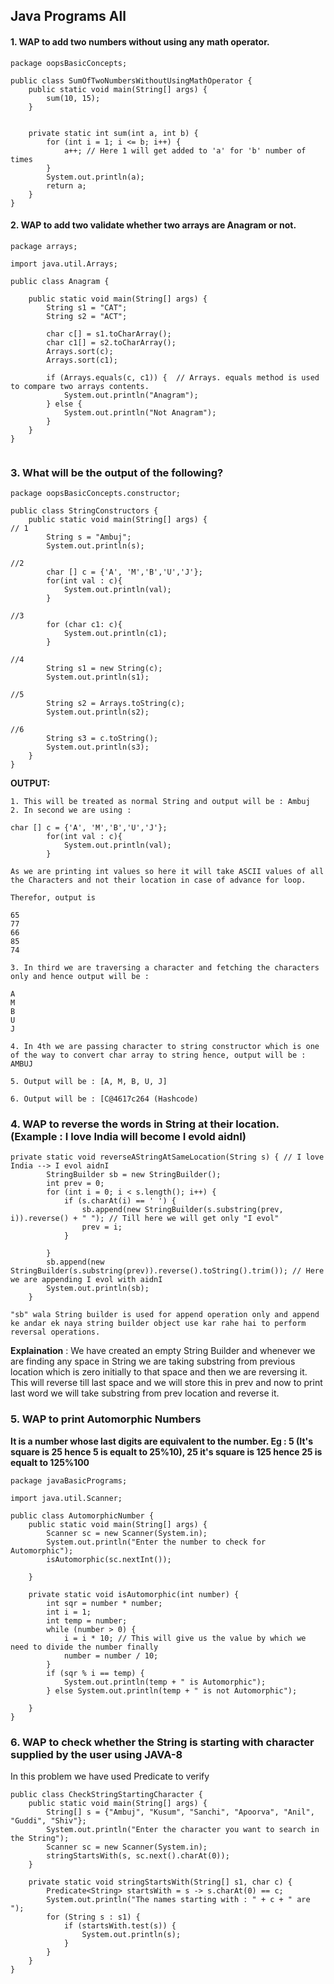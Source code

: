 ## Java Programs All

#### 1. WAP to add two numbers without using any math operator.

````
package oopsBasicConcepts;

public class SumOfTwoNumbersWithoutUsingMathOperator {
    public static void main(String[] args) {
        sum(10, 15);
    }


    private static int sum(int a, int b) {
        for (int i = 1; i <= b; i++) {
            a++; // Here 1 will get added to 'a' for 'b' number of times
        }
        System.out.println(a);
        return a;
    }
}

````

#### 2. WAP to add two validate whether two arrays are Anagram or not.

````
package arrays;

import java.util.Arrays;

public class Anagram {

    public static void main(String[] args) {
        String s1 = "CAT";
        String s2 = "ACT";

        char c[] = s1.toCharArray();
        char c1[] = s2.toCharArray();
        Arrays.sort(c);
        Arrays.sort(c1);

        if (Arrays.equals(c, c1)) {  // Arrays. equals method is used to compare two arrays contents.
            System.out.println("Anagram");
        } else {
            System.out.println("Not Anagram");
        }
    }
}


````

### 3. What will be the output of the following?

````
package oopsBasicConcepts.constructor;

public class StringConstructors {
    public static void main(String[] args) {
// 1
        String s = "Ambuj";
        System.out.println(s);

//2
        char [] c = {'A', 'M','B','U','J'};
        for(int val : c){
            System.out.println(val);
        }

//3
        for (char c1: c){
            System.out.println(c1);
        }

//4
        String s1 = new String(c);
        System.out.println(s1);
        
//5        
        String s2 = Arrays.toString(c);
        System.out.println(s2);
        
//6
        String s3 = c.toString();
        System.out.println(s3);
    }
}

````
**OUTPUT:**

````
1. This will be treated as normal String and output will be : Ambuj
2. In second we are using :

char [] c = {'A', 'M','B','U','J'};
        for(int val : c){
            System.out.println(val);
        }
        
As we are printing int values so here it will take ASCII values of all the Characters and not their location in case of advance for loop.

Therefor, output is

65
77
66
85
74

3. In third we are traversing a character and fetching the characters only and hence output will be :

A
M
B
U
J

4. In 4th we are passing character to string constructor which is one of the way to convert char array to string hence, output will be :
AMBUJ

5. Output will be : [A, M, B, U, J]

6. Output will be : [C@4617c264 (Hashcode)

````

### 4. WAP to reverse the words in String at their location. (Example : I love India will become I evold aidnI)

````
private static void reverseAStringAtSameLocation(String s) { // I love India --> I evol aidnI
        StringBuilder sb = new StringBuilder();
        int prev = 0;
        for (int i = 0; i < s.length(); i++) {
            if (s.charAt(i) == ' ') {
                sb.append(new StringBuilder(s.substring(prev, i)).reverse() + " "); // Till here we will get only "I evol"
                prev = i;
            }

        }
        sb.append(new StringBuilder(s.substring(prev)).reverse().toString().trim()); // Here we are appending I evol with aidnI
        System.out.println(sb);
    }

"sb" wala String builder is used for append operation only and append ke andar ek naya string builder object use kar rahe hai to perform reversal operations.
````
**Explaination** : We have created an empty String Builder and whenever we are finding any space in String we are taking substring from previous location which is zero initially to that space and then we are reversing it.
This will reverse till last space and we will store this in prev and now to print last word we will take substring from prev location and reverse it.

### 5. WAP to print Automorphic Numbers
**It is a number whose last digits are equivalent to the number. Eg : 5 (It's square is 25 hence 5 is equalt to 25%10), 25 it's square is 125 hence 25 is equalt to 125%100**
````
package javaBasicPrograms;

import java.util.Scanner;

public class AutomorphicNumber {
    public static void main(String[] args) {
        Scanner sc = new Scanner(System.in);
        System.out.println("Enter the number to check for Automorphic");
        isAutomorphic(sc.nextInt());

    }

    private static void isAutomorphic(int number) {
        int sqr = number * number;
        int i = 1;
        int temp = number;
        while (number > 0) {
            i = i * 10; // This will give us the value by which we need to divide the number finally
            number = number / 10;
        }
        if (sqr % i == temp) {
            System.out.println(temp + " is Automorphic");
        } else System.out.println(temp + " is not Automorphic");

    }
}

````

### 6. WAP to check whether the String is starting with character supplied by the user using JAVA-8
In this problem we have used Predicate to verify
````
public class CheckStringStartingCharacter {
    public static void main(String[] args) {
        String[] s = {"Ambuj", "Kusum", "Sanchi", "Apoorva", "Anil", "Guddi", "Shiv"};
        System.out.println("Enter the character you want to search in the String");
        Scanner sc = new Scanner(System.in);
        stringStartsWith(s, sc.next().charAt(0));
    }

    private static void stringStartsWith(String[] s1, char c) {
        Predicate<String> startsWith = s -> s.charAt(0) == c;
        System.out.println("The names starting with : " + c + " are ");
        for (String s : s1) {
            if (startsWith.test(s)) {
                System.out.println(s);
            }
        }
    }
}
````

